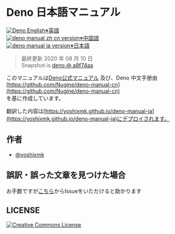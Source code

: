 # Deno 日本語マニュアル

<a href="https://github.com/denoland/deno/releases"><img src="https://img.shields.io/github/release/denoland/deno" alt="Deno English">※英語</a><br>
<a href="https://github.com/denoland/deno/releases"><img src="https://img.shields.io/badge/release-v1.2.1-blue.svg" alt="deno manual zh cn version">※中国語</a><br>
<a href="https://github.com/denoland/deno/releases"><img src="https://img.shields.io/badge/release-v1.2.1-blue.svg" alt="deno manual ja version">※日本語</a>

> 最終更新 2020 年 08 月 10 日  
> Snapshot is [deno @ a8f74aa](https://github.com/denoland/deno/tree/a8f74aa381c99e9c3c3d8fdfde02919966a3a824)

このマニュアルは[Deno公式マニュアル](https://github.com/[denoland/doc](https://deno.land/manual))  
及び、Deno 中文手册由 [https://github.com/Nugine/deno-manual-cn](https://github.com/Nugine/deno-manual-cn)  
を基に作成しています。

翻訳した内容は[https://yoshixmk.github.io/deno-manual-ja](https://yoshixmk.github.io/deno-manual-ja)にデプロイされます。

## 作者

- [@yoshixmk](https://github.com/yoshixmk)

## 誤訳・誤った文章を見つけた場合

お手数ですが[こちら](https://github.com/yoshixmk/deno-manual-ja/issues/new)からIssueをいただけると助かります

## LICENSE

[![Creative Commons License](https://licensebuttons.net/l/by-nc/4.0/88x31.png)](http://creativecommons.org/licenses/by-nc/4.0/)
